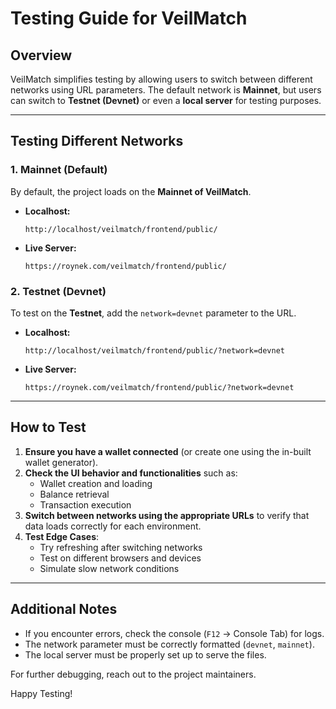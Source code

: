 # Testing Guide for VeilMatch

## Overview
VeilMatch simplifies testing by allowing users to switch between different networks using URL parameters. The default network is **Mainnet**, but users can switch to **Testnet (Devnet)** or even a **local server** for testing purposes.

---

## Testing Different Networks

### 1. **Mainnet (Default)**
By default, the project loads on the **Mainnet of VeilMatch**.

- **Localhost:**  
  ```
  http://localhost/veilmatch/frontend/public/
  ```
- **Live Server:**  
  ```
  https://roynek.com/veilmatch/frontend/public/
  ```

### 2. **Testnet (Devnet)**
To test on the **Testnet**, add the `network=devnet` parameter to the URL.

- **Localhost:**  
  ```
  http://localhost/veilmatch/frontend/public/?network=devnet
  ```
- **Live Server:**  
  ```
  https://roynek.com/veilmatch/frontend/public/?network=devnet
  ```

---

## How to Test
1. **Ensure you have a wallet connected** (or create one using the in-built wallet generator).
2. **Check the UI behavior and functionalities** such as:
   - Wallet creation and loading
   - Balance retrieval
   - Transaction execution
3. **Switch between networks using the appropriate URLs** to verify that data loads correctly for each environment.
4. **Test Edge Cases**:
   - Try refreshing after switching networks
   - Test on different browsers and devices
   - Simulate slow network conditions

---

## Additional Notes
- If you encounter errors, check the console (`F12` → Console Tab) for logs.
- The network parameter must be correctly formatted (`devnet`, `mainnet`).
- The local server must be properly set up to serve the files.

For further debugging, reach out to the project maintainers.

Happy Testing!
